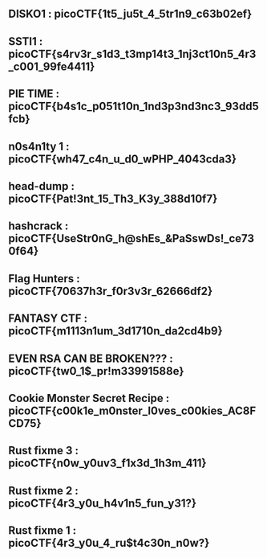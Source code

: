 DISKO1          : picoCTF{1t5_ju5t_4_5tr1n9_c63b02ef}
----------------------------------------------------------------------------------------
SSTI1           : picoCTF{s4rv3r_s1d3_t3mp14t3_1nj3ct10n5_4r3_c001_99fe4411}
----------------------------------------------------------------------------------------
PIE TIME        : picoCTF{b4s1c_p051t10n_1nd3p3nd3nc3_93dd5fcb}
----------------------------------------------------------------------------------------
n0s4n1ty 1      : picoCTF{wh47_c4n_u_d0_wPHP_4043cda3}
----------------------------------------------------------------------------------------
head-dump       : picoCTF{Pat!3nt_15_Th3_K3y_388d10f7}
----------------------------------------------------------------------------------------
hashcrack       : picoCTF{UseStr0nG_h@shEs_&PaSswDs!_ce730f64}
----------------------------------------------------------------------------------------
Flag Hunters    : picoCTF{70637h3r_f0r3v3r_62666df2}
----------------------------------------------------------------------------------------
FANTASY CTF     : picoCTF{m1113n1um_3d1710n_da2cd4b9}
----------------------------------------------------------------------------------------
EVEN RSA CAN BE BROKEN??? : picoCTF{tw0_1$_pr!m33991588e}
----------------------------------------------------------------------------------------
Cookie Monster Secret Recipe : picoCTF{c00k1e_m0nster_l0ves_c00kies_AC8FCD75}
----------------------------------------------------------------------------------------
Rust fixme 3     : picoCTF{n0w_y0uv3_f1x3d_1h3m_411}
----------------------------------------------------------------------------------------
Rust fixme 2     : picoCTF{4r3_y0u_h4v1n5_fun_y31?}
----------------------------------------------------------------------------------------
Rust fixme 1     : picoCTF{4r3_y0u_4_ru$t4c30n_n0w?}
----------------------------------------------------------------------------------------

